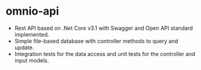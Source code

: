 # omnio-api
- Rest API based on .Net Core v3.1 with Swagger and Open API standard implemented.
- Simple file-based database with controller methods to query and update.
- Integration tests for the data access and unit tests for the controller and input models.

